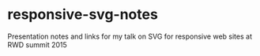 # responsive-svg-notes
Presentation notes and links for my talk on SVG for responsive web sites at RWD summit 2015

